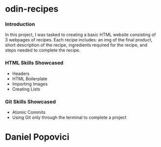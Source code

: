 # odin-recipes

### Introduction

<p> In this project, I was tasked to creating a basic HTML website consisting of 3 webpages of recipes. Each recipe includes: an img of the final product, short description of the recipe, ingredients required for the recipe, and steps needed to complete the recipe.</p>

### HTML Skills Showcased

<ul>
  <li>Headers</li>
  <li>HTML Boilerplate</li>
  <li>Importing Images</li>
  <li>Creating Lists</li>
</ul>

### Git Skills Showcased
<ul>
  <li> Atomic Commits</li>
  <li> Using Git only through the terminal to complete a project</li>
</ul>

# Daniel Popovici
